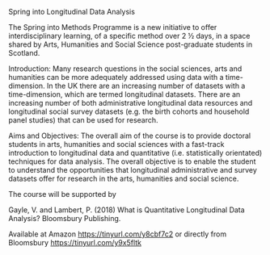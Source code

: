 Spring into Longitudinal Data Analysis

The Spring into Methods Programme is a new initiative to offer interdisciplinary learning, of a specific method over 2 ½ days, 
in a space shared by Arts, Humanities and Social Science post-graduate students in Scotland.

Introduction:
Many research questions in the social sciences, arts and humanities can be more adequately addressed using data with a time-dimension. 
In the UK there are an increasing number of datasets with a time-dimension, which are termed longitudinal datasets. There are an 
increasing number of both administrative longitudinal data resources and longitudinal social survey datasets 
(e.g. the birth cohorts and household panel studies) that can be used for research.


Aims and Objectives:
The overall aim of the course is to provide doctoral students in arts, humanities and social sciences with a fast-track introduction 
to longitudinal data and quantitative (i.e. statistically orientated) techniques for data analysis. The overall objective is to enable
the student to understand the opportunities that longitudinal administrative and survey datasets offer for research in the arts,
humanities and social science.

The course will be supported by 

Gayle, V. and Lambert, P. (2018) What is Quantitative Longitudinal Data Analysis?  Bloomsbury Publishing.

Available at Amazon https://tinyurl.com/y8cbf7c2 or directly from Bloomsbury https://tinyurl.com/y9x5fltk

